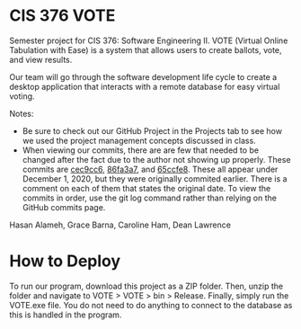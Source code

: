 # CIS 376 VOTE
Semester project for CIS 376: Software Engineering II. VOTE (Virtual Online Tabulation with Ease) is a system that allows users to create ballots, vote, and view results.

Our team will go through the software development life cycle to create a desktop application that interacts with a remote database for easy virtual voting.

Notes:
- Be sure to check out our GitHub Project in the Projects tab to see how we used the project management concepts discussed in class.
- When viewing our commits, there are are few that needed to be changed after the fact due to the author not showing up properly. These commits are <a href="https://github.com/cyhamUMICH/CIS-376-VOTE/commit/cec9cc6">cec9cc6</a>, <a href="https://github.com/cyhamUMICH/CIS-376-VOTE/commit/86fa3a7">86fa3a7</a>, and <a href="https://github.com/cyhamUMICH/CIS-376-VOTE/commit/65ccfe8">65ccfe8</a>. These all appear under December 1, 2020, but they were originally commited earlier. There is a comment on each of them that states the original date. To view the commits in order, use the git log command rather than relying on the GitHub commits page.

Hasan Alameh, Grace Barna, Caroline Ham, Dean Lawrence

# How to Deploy
To run our program, download this project as a ZIP folder. Then, unzip the folder and navigate to VOTE > VOTE > bin > Release. Finally, simply run the VOTE.exe file. You do not need to do anything to connect to the database as this is handled in the program.
